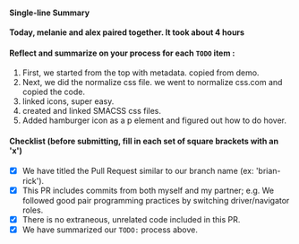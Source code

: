 #### Single-line Summary
**Today, melanie and alex paired together. It took about 4 hours**

#### Reflect and summarize on your process for each `TODO` item :  
  1. First, we started from the top with metadata. copied from demo.
  2. Next, we did the normalize css file. we went to normalize css.com and copied the code.
  3. linked icons, super easy.
  4. created and linked SMACSS css files.
  5. Added hamburger icon as a p element and figured out how to do hover. 

#### Checklist (before submitting, fill in each set of square brackets with an 'x')
- [x] We have titled the Pull Request similar to our branch name (ex: 'brian-rick'). 
- [x] This PR includes commits from both myself and my partner; e.g. We followed good pair programming practices by switching driver/navigator roles.
- [x] There is no extraneous, unrelated code included in this PR.
- [x] We have summarized our `TODO:` process above.
